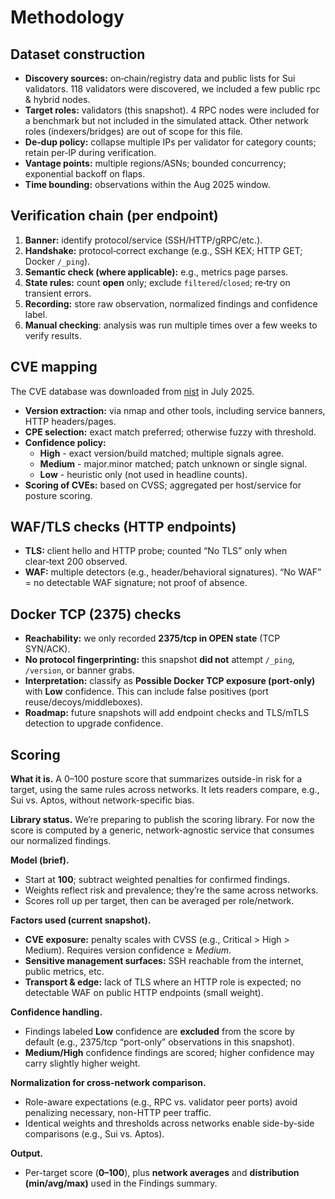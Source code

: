 # Methodology

## Dataset construction

- **Discovery sources:** on‑chain/registry data and public lists for Sui validators. 118 validators were discovered, we included a few public rpc & hybrid nodes.
- **Target roles:** validators (this snapshot). 4 RPC nodes were included for a benchmark but not included in the simulated attack. Other network roles (indexers/bridges) are out of scope for this file.
- **De‑dup policy:** collapse multiple IPs per validator for category counts; retain per‑IP during verification.
- **Vantage points:** multiple regions/ASNs; bounded concurrency; exponential backoff on flaps.
- **Time bounding:** observations within the Aug 2025 window.

## Verification chain (per endpoint)

1. **Banner:** identify protocol/service (SSH/HTTP/gRPC/etc.).
2. **Handshake:** protocol‑correct exchange (e.g., SSH KEX; HTTP GET; Docker `/_ping`).
3. **Semantic check (where applicable):** e.g., metrics page parses.
4. **State rules:** count **open** only; exclude `filtered`/`closed`; re‑try on transient errors.
5. **Recording:** store raw observation, normalized findings and confidence label.
6. **Manual checking**: analysis was run multiple times over a few weeks to verify results.

## CVE mapping

The CVE database was downloaded from [nist](https://services.nvd.nist.gov/rest/json/cves/2.0) in July 2025.

- **Version extraction:** via nmap and other tools, including service banners, HTTP headers/pages.
- **CPE selection:** exact match preferred; otherwise fuzzy with threshold.
- **Confidence policy:**
    - **High** - exact version/build matched; multiple signals agree.
    - **Medium** - major.minor matched; patch unknown or single signal.
    - **Low** - heuristic only (not used in headline counts).
- **Scoring of CVEs:** based on CVSS; aggregated per host/service for posture scoring.

## WAF/TLS checks (HTTP endpoints)

- **TLS:** client hello and HTTP probe; counted “No TLS” only when clear‑text 200 observed.
- **WAF:** multiple detectors (e.g., header/behavioral signatures). “No WAF” = no detectable WAF signature; not proof of absence.

## Docker TCP (2375) checks

- **Reachability:** we only recorded **2375/tcp in OPEN state** (TCP SYN/ACK).
- **No protocol fingerprinting:** this snapshot **did not** attempt `/_ping`, `/version`, or banner grabs.
- **Interpretation:** classify as **Possible Docker TCP exposure (port-only)** with **Low** confidence. This can include false positives (port reuse/decoys/middleboxes).
- **Roadmap:** future snapshots will add endpoint checks and TLS/mTLS detection to upgrade confidence.

## Scoring

**What it is.** A 0–100 posture score that summarizes outside-in risk for a target, using the same rules across networks. It lets readers compare, e.g., Sui vs. Aptos, without network-specific bias.

**Library status.** We’re preparing to publish the scoring library. For now the score is computed by a generic, network-agnostic service that consumes our normalized findings.

**Model (brief).**

- Start at **100**; subtract weighted penalties for confirmed findings.
- Weights reflect risk and prevalence; they’re the same across networks.
- Scores roll up per target, then can be averaged per role/network.

**Factors used (current snapshot).**

- **CVE exposure:** penalty scales with CVSS (e.g., Critical > High > Medium). Requires version confidence ≥ *Medium*.
- **Sensitive management surfaces:** SSH reachable from the internet, public metrics, etc.
- **Transport & edge:** lack of TLS where an HTTP role is expected; no detectable WAF on public HTTP endpoints (small weight).

**Confidence handling.**

- Findings labeled **Low** confidence are **excluded** from the score by default (e.g., 2375/tcp “port-only” observations in this snapshot).
- **Medium/High** confidence findings are scored; higher confidence may carry slightly higher weight.

**Normalization for cross-network comparison.**

- Role-aware expectations (e.g., RPC vs. validator peer ports) avoid penalizing necessary, non-HTTP peer traffic.
- Identical weights and thresholds across networks enable side-by-side comparisons (e.g., Sui vs. Aptos).

**Output.**

- Per-target score (**0–100**), plus **network averages** and **distribution (min/avg/max)** used in the Findings summary.
